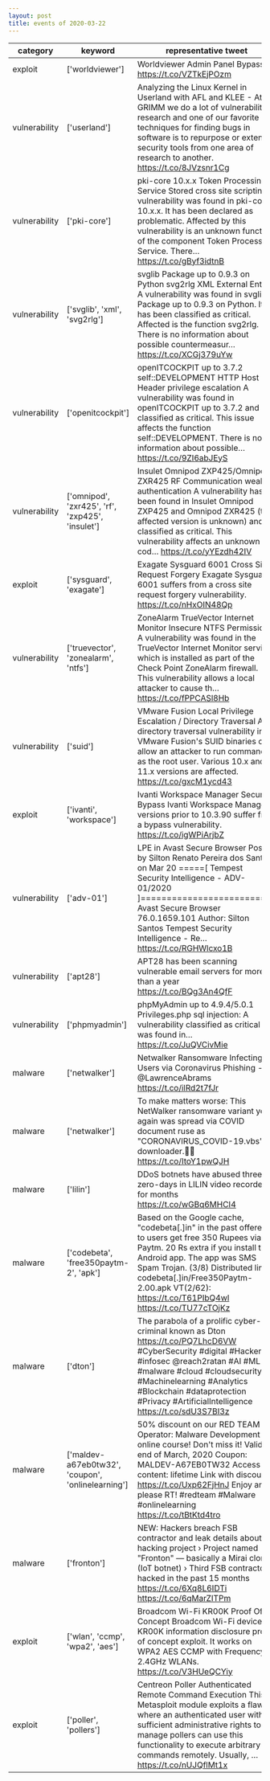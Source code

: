 ```yaml
---
layout: post
title: events of 2020-03-22
---
```


|category|keyword|representative tweet|mentioned|
|-|-|-|-|
|exploit|['worldviewer']|Worldviewer Admin Panel Bypass... https://t.co/VZTkEjPOzm|2|
|vulnerability|['userland']|Analyzing the Linux Kernel in Userland with AFL and KLEE - At GRIMM we do a lot of vulnerability research and one of our favorite techniques for finding bugs in software is to repurpose or extend security tools from one area of research to another.  https://t.co/8JVzsnr1Cg|2|
|vulnerability|['pki-core']|pki-core 10.x.x Token Processing Service Stored cross site scripting A vulnerability was found in pki-core 10.x.x. It has been declared as problematic. Affected by this vulnerability is an unknown function of the component Token Processing Service. There… https://t.co/gByf3idtnB|2|
|vulnerability|['svglib', 'xml', 'svg2rlg']|svglib Package up to 0.9.3 on Python svg2rlg XML External Entity A vulnerability was found in svglib Package up to 0.9.3 on Python. It has been classified as critical. Affected is the function svg2rlg. There is no information about possible countermeasur… https://t.co/XCGj379uYw|2|
|vulnerability|['openitcockpit']|openITCOCKPIT up to 3.7.2 self::DEVELOPMENT HTTP Host Header privilege escalation A vulnerability was found in openITCOCKPIT up to 3.7.2 and classified as critical. This issue affects the function self::DEVELOPMENT. There is no information about possible… https://t.co/9ZI6abJEyS|2|
|vulnerability|['omnipod', 'zxr425', 'rf', 'zxp425', 'insulet']|Insulet Omnipod ZXP425/Omnipod ZXR425 RF Communication weak authentication A vulnerability has been found in Insulet Omnipod ZXP425 and Omnipod ZXR425 (the affected version is unknown) and classified as critical. This vulnerability affects an unknown cod… https://t.co/yYEzdh42IV|2|
|exploit|['sysguard', 'exagate']|Exagate Sysguard 6001 Cross Site Request Forgery Exagate Sysguard 6001 suffers from a cross site request forgery vulnerability. https://t.co/nHxOIN48Qp|3|
|vulnerability|['truevector', 'zonealarm', 'ntfs']|ZoneAlarm TrueVector Internet Monitor Insecure NTFS Permissions A vulnerability was found in the TrueVector Internet Monitor service, which is installed as part of the Check Point ZoneAlarm firewall. This vulnerability allows a local attacker to cause th… https://t.co/fPPCASl8Hb|2|
|vulnerability|['suid']|VMware Fusion Local Privilege Escalation / Directory Traversal A directory traversal vulnerability in VMware Fusion's SUID binaries can allow an attacker to run commands as the root user. Various 10.x and 11.x versions are affected. https://t.co/gxcM1ycd43|2|
|exploit|['ivanti', 'workspace']|Ivanti Workspace Manager Security Bypass Ivanti Workspace Manager versions prior to 10.3.90 suffer from a bypass vulnerability. https://t.co/igWPiArjbZ|3|
|vulnerability|['adv-01']|LPE in Avast Secure Browser  Posted by Silton Renato Pereira dos Santos on Mar 20  =====[ Tempest Security Intelligence - ADV-01/2020 ]==========================  Avast Secure Browser 76.0.1659.101 Author: Silton Santos Tempest Security Intelligence - Re… https://t.co/RGHWlcxo1B|2|
|vulnerability|['apt28']|APT28 has been scanning vulnerable email servers for more than a year https://t.co/BQg3An4QfF|5|
|vulnerability|['phpmyadmin']|phpMyAdmin up to 4.9.4/5.0.1 Privileges.php sql injection: A vulnerability classified as critical was found in… https://t.co/JuQVCivMie|3|
|malware|['netwalker']|Netwalker Ransomware Infecting Users via Coronavirus Phishing - by @LawrenceAbrams https://t.co/ilRd2t7fJr|1|
|malware|['netwalker']|To make matters worse:  This NetWalker ransomware variant yet again was spread via COVID document ruse as "CORONAVIRUS_COVID-19.vbs" downloader.🤦‍♂️  https://t.co/ItoY1pwQJH|1|
|malware|['lilin']|DDoS botnets have abused three zero-days in LILIN video recorders for months https://t.co/wGBq6MHCI4|5|
|malware|['codebeta', 'free350paytm-2', 'apk']|Based on the Google cache, "codebeta[.]in" in the past offered to users get free 350 Rupees via Paytm.  20 Rs extra if you install the Android app. The app was SMS Spam Trojan. (3/8)  Distributed link: codebeta[.]in/Free350Paytm-2.00.apk VT(2/62): https://t.co/T61PIbQ4wl https://t.co/TU77cTOjKz|1|
|malware|['dton']|The parabola of a prolific cyber-criminal known as Dton https://t.co/PQ7LhcD6VW  #CyberSecurity #digital #Hackers #infosec @reach2ratan #AI #ML #malware #cloud #cloudsecurity #Machinelearning #Analytics #Blockchain #dataprotection #Privacy #ArtificialIntelligence https://t.co/sdU3S7BI3z|2|
|malware|['maldev-a67eb0tw32', 'coupon', 'onlinelearning']|50% discount on our RED TEAM Operator: Malware Development online course! Don't miss it!  Valid till: end of March, 2020 Coupon: MALDEV-A67EB0TW32 Access to content: lifetime  Link with discount: https://t.co/Uxp62FjHnJ  Enjoy and please RT! #redteam #Malware #onlinelearning https://t.co/tBtKtd4tro|2|
|malware|['fronton']|NEW: Hackers breach FSB contractor and leak details about IoT hacking project  › Project named "Fronton" — basically a Mirai clone (IoT botnet) › Third FSB contractor hacked in the past 15 months  https://t.co/6Xq8L6IDTi https://t.co/6qMarZITPm|1|
|exploit|['wlan', 'ccmp', 'wpa2', 'aes']|Broadcom Wi-Fi KR00K Proof Of Concept Broadcom Wi-Fi device KR00K information disclosure proof of concept exploit. It works on WPA2 AES CCMP with Frequency 2.4GHz WLANs. https://t.co/V3HUeQCYiy|2|
|exploit|['poller', 'pollers']|Centreon Poller Authenticated Remote Command Execution This Metasploit module exploits a flaw where an authenticated user with sufficient administrative rights to manage pollers can use this functionality to execute arbitrary commands remotely. Usually, … https://t.co/nUJQflMt1x|2|
